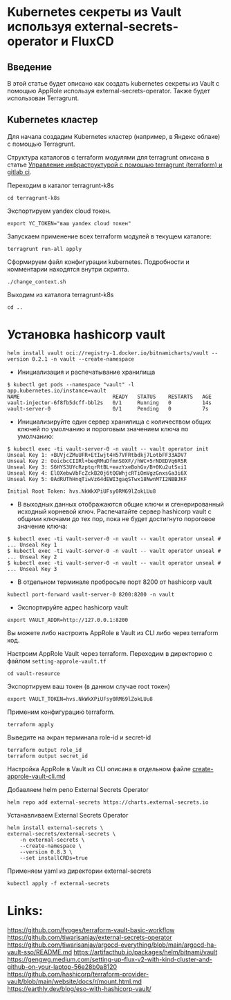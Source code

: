 # Kubernetes секреты из Vault используя external-secrets-operator и FluxCD

## Введение
В этой статье будет описано как создать kubernetes секреты из Vault с помощью AppRole используя 
external-secrets-operator. Также будет использован Terragrunt.

## Kubernetes кластер
Для начала создадим Kubernetes кластер (например, в Яндекс облаке) с помощью Terragrunt.

Структура каталогов с terraform модулями для terragrunt описана в статье [Управление инфраструктурой с 
помощью terragrunt (terraform) и gitlab ci](https://habr.com/ru/articles/719994/).

Переходим в каталог terragrunt-k8s
```shell
cd terragrunt-k8s
```

Экспортируем yandex cloud токен.
```shell
export YC_TOKEN="ваш yandex cloud токен"
```

Запускаем применение всех terraform модулей в текущем каталоге:
```shell
terragrunt run-all apply
```

Сформируем файл конфигурации kubernetes.
Подробности и комментарии находятся внутри скрипта.
```shell
./change_context.sh
```

Выходим из каталога terragrunt-k8s
```shell
cd ..
```


# Установка hashicorp vault
```shell
helm install vault oci://registry-1.docker.io/bitnamicharts/vault --version 0.2.1 -n vault --create-namespace
```

- Инициализация и распечатывание хранилища
```shell
$ kubectl get pods --namespace "vault" -l app.kubernetes.io/instance=vault
NAME                              READY   STATUS    RESTARTS   AGE
vault-injector-6f8fb5dcff-bbl2s   0/1     Running   0          14s
vault-server-0                    0/1     Pending   0          7s
```

- Инициализируйте один сервер хранилища с количеством общих ключей по умолчанию и пороговым значением ключа по умолчанию:
```shell
$ kubectl exec -ti vault-server-0 -n vault -- vault operator init
Unseal Key 1: +BUVjcZMuUFR+EtIwjt4H57VFRtbdkj7LotbFF33ADV7
Unseal Key 2: OoicbcCIIRl+beqRMuDfmnS0XF//hWC+5rNDEDVq6R5R
Unseal Key 3: S6HYS3UYcRzptqrRtBL+eazYxeBohGv/B+0Ku2utSxi1
Unseal Key 4: El0XebwVbFcZckB20j6tQGWhjcRTiOmVgzGnxsGa3i6X
Unseal Key 5: 0AdRUThHnqTiwVz64dEWI3gaqSTwx18NwnM7I2NBBJKF

Initial Root Token: hvs.NkWkXPiUFsy0RM69lZokLUu8
```

- В выходных данных отображаются общие ключи и сгенерированный исходный корневой ключ. Распечатайте сервер hashicorp vault с общими ключами до тех пор, пока не будет достигнуто пороговое значение ключа:
```shell
$ kubectl exec -ti vault-server-0 -n vault -- vault operator unseal # ... Unseal Key 1
$ kubectl exec -ti vault-server-0 -n vault -- vault operator unseal # ... Unseal Key 2
$ kubectl exec -ti vault-server-0 -n vault -- vault operator unseal # ... Unseal Key 3
```

- В отдельном терминале пробросьте порт 8200 от hashicorp vault
```shell 
kubectl port-forward vault-server-0 8200:8200 -n vault
```

- Экспортируйте адрес hashicorp vault
```shell
export VAULT_ADDR=http://127.0.0.1:8200
```

Вы можете либо настроить AppRole в Vault из CLI либо через terraform код.

Настроим AppRole Vault через terraform.
Переходим в директорию с файлом `setting-approle-vault.tf`
```shell
cd vault-resource
```

Экспортируем ваш токен (в данном случае root токен)
```shell
export VAULT_TOKEN=hvs.NkWkXPiUFsy0RM69lZokLUu8
```

Применим конфигурацию terraform.
```shell
terraform apply
```

Выведите на экран терминала role-id и secret-id
```shell
terraform output role_id
terraform output secret_id
```

Настройка AppRole в Vault из CLI описана в отдельном файле [create-approle-vault-cli.md](create-approle-vault-cli.md)


Добавляем helm репо External Secrets Operator
```shell
helm repo add external-secrets https://charts.external-secrets.io
```

Устанавливаем External Secrets Operator
```shell
helm install external-secrets \
external-secrets/external-secrets \
    -n external-secrets \
    --create-namespace \
    --version 0.8.3 \
    --set installCRDs=true
```

Применяем yaml из директории external-secrets
```shell
kubectl apply -f external-secrets
```

# Links:
https://github.com/fvoges/terraform-vault-basic-workflow
https://github.com/tiwarisanjay/external-secrets-operator
https://github.com/tiwarisanjay/argocd-everything/blob/main/argocd-ha-vault-sso/README.md
https://artifacthub.io/packages/helm/bitnami/vault
https://gengwg.medium.com/setting-up-flux-v2-with-kind-cluster-and-github-on-your-laptop-56e28b0a8120
https://github.com/hashicorp/terraform-provider-vault/blob/main/website/docs/r/mount.html.md
https://earthly.dev/blog/eso-with-hashicorp-vault/
